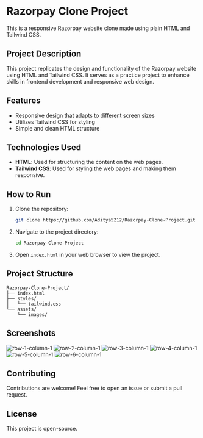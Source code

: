 


# Razorpay Clone Project

This is a responsive Razorpay website clone made using plain HTML and Tailwind CSS.

## Project Description

This project replicates the design and functionality of the Razorpay website using HTML and Tailwind CSS. It serves as a practice project to enhance skills in frontend development and responsive web design.

## Features

- Responsive design that adapts to different screen sizes
- Utilizes Tailwind CSS for styling
- Simple and clean HTML structure

## Technologies Used

- **HTML**: Used for structuring the content on the web pages.
- **Tailwind CSS**: Used for styling the web pages and making them responsive.

## How to Run

1. Clone the repository:
   ```sh
   git clone https://github.com/Aditya5212/Razorpay-Clone-Project.git
   ```
2. Navigate to the project directory:
   ```sh
   cd Razorpay-Clone-Project
   ```
3. Open `index.html` in your web browser to view the project.

## Project Structure

```
Razorpay-Clone-Project/
├── index.html
├── styles/
│   └── tailwind.css
└── assets/
    └── images/
```
## Screenshots
![row-1-column-1](https://github.com/user-attachments/assets/90a1ac06-44df-4ffd-b0fc-b0d83da62a48)
![row-2-column-1](https://github.com/user-attachments/assets/c081678b-4f7e-4140-aebc-0e7ea98f771c)
![row-3-column-1](https://github.com/user-attachments/assets/0ca8ba97-cdc0-4e1a-8afe-a5596f3021cc)
![row-4-column-1](https://github.com/user-attachments/assets/4e01b070-d69c-45ed-b4a3-e6a7d6bb5c8b)
![row-5-column-1](https://github.com/user-attachments/assets/e1b6faff-9730-421f-bac0-4e278308c44a)
![row-6-column-1](https://github.com/user-attachments/assets/40608402-d8f0-4605-98ba-7379900ec91c)


## Contributing

Contributions are welcome! Feel free to open an issue or submit a pull request.

## License

This project is open-source.
